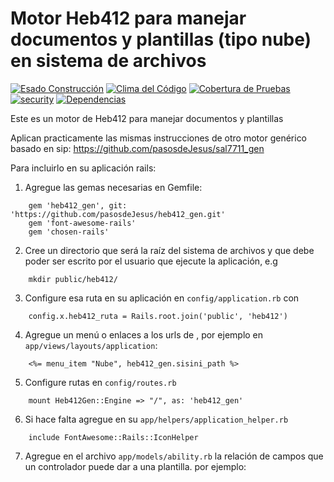 # Motor Heb412 para manejar documentos y plantillas (tipo nube) en sistema de archivos
[![Esado Construcción](https://api.travis-ci.org/pasosdeJesus/heb412_gen.svg?branch=master)](https://travis-ci.org/pasosdeJesus/heb412_gen) [![Clima del Código](https://codeclimate.com/github/pasosdeJesus/heb412_gen/badges/gpa.svg)](https://codeclimate.com/github/pasosdeJesus/heb412_gen) [![Cobertura de Pruebas](https://codeclimate.com/github/pasosdeJesus/heb412_gen/badges/coverage.svg)](https://codeclimate.com/github/pasosdeJesus/heb412_gen) [![security](https://hakiri.io/github/pasosdeJesus/heb412_gen/master.svg)](https://hakiri.io/github/pasosdeJesus/heb412_gen/master) [![Dependencias](https://gemnasium.com/pasosdeJesus/heb412_gen.svg)](https://gemnasium.com/pasosdeJesus/heb412_gen) 

Este es un motor de Heb412 para manejar documentos y plantillas

Aplican practicamente las mismas instrucciones de otro motor genérico
basado en sip:
	https://github.com/pasosdeJesus/sal7711_gen

Para incluirlo en su aplicación rails:
1. Agregue las gemas necesarias en Gemfile:
```
	gem 'heb412_gen', git: 'https://github.com/pasosdeJesus/heb412_gen.git'
	gem 'font-awesome-rails'
	gem 'chosen-rails'
```

2. Cree un directorio que será la raíz del sistema de archivos y que
debe poder ser escrito por el usuario que ejecute la aplicación, e.g
```
	mkdir public/heb412/
```

3. Configure esa ruta en su aplicación en ```config/application.rb``` con
```
	config.x.heb412_ruta = Rails.root.join('public', 'heb412')
```

4. Agregue un menú o enlaces a los urls de , por ejemplo en
   ```app/views/layouts/application```:
```
	<%= menu_item "Nube", heb412_gen.sisini_path %>
```

5. Configure rutas en ```config/routes.rb```
```
	mount Heb412Gen::Engine => "/", as: 'heb412_gen'
```

6. Si hace falta agregue en su ```app/helpers/application_helper.rb```
```
	include FontAwesome::Rails::IconHelper 
```

7. Agregue en el archivo ```app/models/ability.rb``` la relación de campos 
   que un controlador puede dar a una plantilla. por ejemplo:

